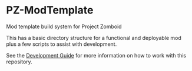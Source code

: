 # PZ-ModTemplate

Mod template build system for Project Zomboid

This has a basic directory structure for a functional and deployable mod plus a few scripts to assist with development.

See the [Development Guide](DEVELOPMENT.md) for more information on how to work with this repository.
